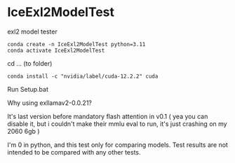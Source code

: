 # IceExl2ModelTest
exl2 model tester

```
conda create -n IceExl2ModelTest python=3.11
conda activate IceExl2ModelTest
```

cd ... (to folder)

```
conda install -c "nvidia/label/cuda-12.2.2" cuda
```

Run Setup.bat

Why using exllamav2-0.0.21? 

It's last version before mandatory flash attention in v0.1 ( yea you can disable it, but i couldn't make their mmlu eval to run, it's just crashing on my 2060 6gb )

I'm 0 in python, and this test only for comparing models. Test results are not intended to be compared with any other tests.




